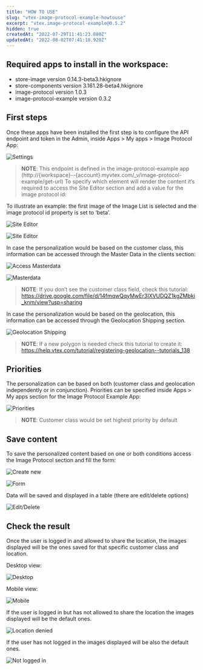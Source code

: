 ```yaml
---
title: "HOW TO USE"
slug: "vtex-image-protocol-example-howtouse"
excerpt: "vtex.image-protocol-example@0.5.2"
hidden: true
createdAt: "2022-07-29T11:41:23.880Z"
updatedAt: "2022-08-02T07:41:18.920Z"
---
```

## Required apps to install in the workspace:

- store-image version 0.14.3-beta3.hkignore
- store-components version 3.161.28-beta4.hkignore
- image-protocol version 1.0.3
- image-protocol-example version 0.3.2

## First steps

Once these apps have been installed the first step is to configure the API endpoint and token in the Admin, inside Apps > My apps > Image Protocol App:

![Settings](../public/metadata/images/howtouse/image-protocol-settings.png)

> **NOTE**: This endpoint is defined in the image-protocol-example app (http://{workspace}--{account}.myvtex.com/\_v/image-protocol-example/get-url)
> To specify which element will render the content it’s required to access the Site Editor section and add a value for the image protocol id:

To illustrate an example: the first image of the Image List is selected and the image protocol id property is set to ‘beta’.

![Site Editor](../public/metadata/images/howtouse/site-editor1.png)

![Site Editor](../public/metadata/images/howtouse/site-editor2.png)

In case the personalization would be based on the customer class, this information can be accessed through the Master Data in the clients section:

![Access Masterdata](../public/metadata/images/howtouse/masterdata1.png)

![Masterdata](../public/metadata/images/howtouse/masterdata.png)

> **NOTE**: If you don’t see the customer class field, check this tutorial:
> https://drive.google.com/file/d/14fmqwQqyMwEr3IXVUDQZ1kgZMbki_knm/view?usp=sharing

In case the personalization would be based on the geolocation, this information can be accessed through the Geolocation Shipping section.

![Geolocation Shipping](../public/metadata/images/howtouse/geolocation.png)

> **NOTE**: If a new polygon is needed check this tutorial to create it: https://help.vtex.com/tutorial/registering-geolocation--tutorials_138

## Priorities

The personalization can be based on both (customer class and geolocation independently or in conjunction).
Priorities can be specified inside Apps > My apps section for the Image Protocol Example App:

![Priorities](../public/metadata/images/howtouse/priorities.png)

> **NOTE**: Customer class would be set highest priority by default

## Save content

To save the personalized content based on one or both conditions access the Image Protocol section and fill the form:

![Create new](../public/metadata/images/howtouse/create.png)

![Form](../public/metadata/images/howtouse/fill-form.png)

Data will be saved and displayed in a table (there are edit/delete options)

![Edit/Delete](../public/metadata/images/howtouse/edit-delete.png)

## Check the result

Once the user is logged in and allowed to share the location, the images displayed will be the ones saved for that specific customer class and location.

Desktop view:

![Desktop](../public/metadata/images/howtouse/result-desktop.png)

Mobile view:

![Mobile](../public/metadata/images/howtouse/result-mobile.png)

If the user is logged in but has not allowed to share the location the images displayed will be the default ones.

![Location denied](../public/metadata/images/howtouse/no-location.png)

If the user has not logged in the images displayed will be also the default ones.

![Not logged in](../public/metadata/images/howtouse/no-logged.png)